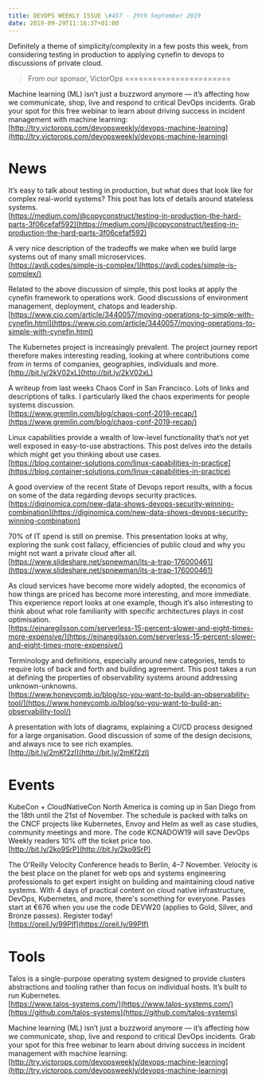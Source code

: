 ```yaml
---
title: DEVOPS WEEKLY ISSUE \#457 - 29th September 2019 
date: 2019-09-29T11:16:37+01:00
---
```


Definitely a theme of simplicity/complexity in a few posts this week, from considering testing in production to applying cynefin to devops to discussions of private cloud.


>From our sponsor, VictorOps
=======================

Machine learning (ML) isn’t just a buzzword anymore — it’s affecting how we communicate, shop, live and respond to critical DevOps incidents. Grab your spot for this free webinar to learn about driving success in incident management with machine learning:
<br>[http://try.victorops.com/devopsweekly/devops-machine-learning](http://try.victorops.com/devopsweekly/devops-machine-learning)


News
====

It’s easy to talk about testing in production, but what does that look like for complex real-world systems? This post has lots of details around stateless systems.
<br>[https://medium.com/@copyconstruct/testing-in-production-the-hard-parts-3f06cefaf592](https://medium.com/@copyconstruct/testing-in-production-the-hard-parts-3f06cefaf592)


A very nice description of the tradeoffs we make when we build large systems out of many small microservices.
<br>[https://avdi.codes/simple-is-complex/](https://avdi.codes/simple-is-complex/)


Related to the above discussion of simple, this post looks at apply the cynefin framework to operations work. Good discussions of environment management, deployment, chatops and leadership.
<br>[https://www.cio.com/article/3440057/moving-operations-to-simple-with-cynefin.html](https://www.cio.com/article/3440057/moving-operations-to-simple-with-cynefin.html)


The Kubernetes project is increasingly prevalent. The project journey report therefore makes interesting reading, looking at where contributions come from in terms of companies, geographies, individuals and more.
<br>[http://bit.ly/2kV02xL](http://bit.ly/2kV02xL)


A writeup from last weeks Chaos Conf in San Francisco. Lots of links and descriptions of talks. I particularly liked the chaos experiments for people systems discussion.
<br>[https://www.gremlin.com/blog/chaos-conf-2019-recap/](https://www.gremlin.com/blog/chaos-conf-2019-recap/)


Linux capabilities provide a wealth of low-level functionality that’s not yet well exposed in easy-to-use abstractions. This post delves into the details which might get you thinking about use cases.
<br>[https://blog.container-solutions.com/linux-capabilities-in-practice](https://blog.container-solutions.com/linux-capabilities-in-practice)


A good overview of the recent State of Devops report results, with a focus on some of the data regarding devops security practices.
<br>[https://diginomica.com/new-data-shows-devops-security-winning-combination](https://diginomica.com/new-data-shows-devops-security-winning-combination)


70% of IT spend is still on premise. This presentation looks at why, exploring the sunk cost fallacy, efficiencies of public cloud and why you might not want a private cloud after all.
<br>[https://www.slideshare.net/spnewman/its-a-trap-176000461](https://www.slideshare.net/spnewman/its-a-trap-176000461)


As cloud services have become more widely adopted, the economics of how things are priced has become more interesting, and more immediate. This experience report looks at one example, though it’s also interesting to think about what role familiarity with specific architectures plays in cost optimisation.
<br>[https://einaregilsson.com/serverless-15-percent-slower-and-eight-times-more-expensive/](https://einaregilsson.com/serverless-15-percent-slower-and-eight-times-more-expensive/)


Terminology and definitions, especially around new categories, tends to require lots of back and forth and building agreement. This post takes a run at defining the properties of observability systems around addressing unknown-unknowns.
<br>[https://www.honeycomb.io/blog/so-you-want-to-build-an-observability-tool/](https://www.honeycomb.io/blog/so-you-want-to-build-an-observability-tool/)


A presentation with lots of diagrams, explaining a CI/CD process designed for a large organisation. Good discussion of some of the design decisions, and always nice to see rich examples.
<br>[http://bit.ly/2mKf2zl](http://bit.ly/2mKf2zl)


Events
======

KubeCon + CloudNativeCon North America is coming up in San Diego from the 18th until the 21st of November. The schedule is packed with talks on the CNCF projects like Kubernetes, Envoy and Helm as well as case studies, community meetings and more. The code KCNADOW19 will save DevOps Weekly readers 10% off the ticket price too.
<br>[http://bit.ly/2ko9SrP](http://bit.ly/2ko9SrP)


The O'Reilly Velocity Conference heads to Berlin, 4–7 November. Velocity is the best place on the planet for web ops and systems engineering professionals to get expert insight on building and maintaining cloud native systems. With 4 days of practical content on cloud native infrastructure, DevOps, Kubernetes, and more, there's something for everyone. Passes start at €676 when you use the code DEVW20 (applies to Gold, Silver, and Bronze passes). Register today!
<br>[https://oreil.ly/99PIf](https://oreil.ly/99PIf)


Tools
=====

Talos is a single-purpose operating system designed to provide clusters abstractions and tooling rather than focus on individual hosts. It’s built to run Kubernetes.
<br>[https://www.talos-systems.com/](https://www.talos-systems.com/)
<br>[https://github.com/talos-systems](https://github.com/talos-systems)



Machine learning (ML) isn’t just a buzzword anymore — it’s affecting how we communicate, shop, live and respond to critical DevOps incidents. Grab your spot for this free webinar to learn about driving success in incident management with machine learning:
<br>[http://try.victorops.com/devopsweekly/devops-machine-learning](http://try.victorops.com/devopsweekly/devops-machine-learning)





